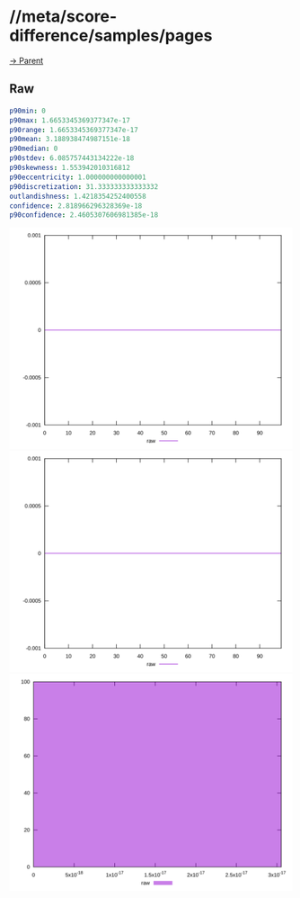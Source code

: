 
# //meta/score-difference/samples/pages

[→ Parent](../..)


## Raw


```yaml
p90min: 0
p90max: 1.6653345369377347e-17
p90range: 1.6653345369377347e-17
p90mean: 3.188938474987151e-18
p90median: 0
p90stdev: 6.085757443134222e-18
p90skewness: 1.553942010316812
p90eccentricity: 1.000000000000001
p90discretization: 31.333333333333332
outlandishness: 1.4218354252400558
confidence: 2.818966296328369e-18
p90confidence: 2.4605307606981385e-18

```

![PLOT: raw-values](./raw/values.svg)![PLOT: raw-sorted](./raw/sorted.svg)![PLOT: raw-histogram](./raw/histogram.svg)
